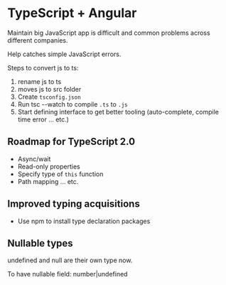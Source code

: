 # TypeScript + Angular

Maintain big JavaScript app is difficult and common problems across different companies.

Help catches simple JavaScript errors.

Steps to convert js to ts:

1. rename js to ts
2. moves js to src folder
3. Create `tsconfig.json`
4. Run tsc --watch to compile `.ts` to `.js`
5. Start defining interface to get better tooling (auto-complete, compile time error ... etc.)

## Roadmap for TypeScript 2.0

* Async/wait
* Read-only properties
* Specify type of `this` function
* Path mapping
 ... etc.
 
## Improved typing acquisitions

* Use npm to install type declaration packages

## Nullable types

undefined and null are their own type now.

To have nullable field: number|undefined

